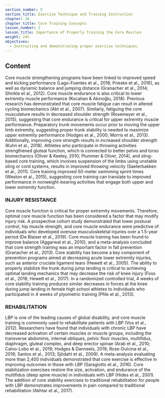 ```yaml
---
section_number: 5
section_title: Exercise Technique and Training Instruction
chapter: 16
chapter_title: Core Training Concepts
lesson_number: 2
lesson_title: Importance of Properly Training the Core Muscles
weight: 24%
objectives:
  - Instructing and demonstrating proper exercise techniques.
---
```


## Content
Core muscle strengthening programs have been linked to improved speed and kicking performance (Lago-Fuentes et al., 2018; Prieske et al., 2016), as well as dynamic balance and jumping distance (Granacher et al., 2014; Shinkle et al., 2012). Core muscle endurance is also critical to lower extremity muscle performance (Kocahan & Akınoğlu, 2018). Previous research has demonstrated that core muscle fatigue can result in altered cycling biomechanics (Abt et al., 2007). Similarly, fatiguing the core musculature results in decreased shoulder strength (Rosemeyer et al., 2015), suggesting that core endurance is critical for upper extremity muscle performance. Preparatory trunk movements occur prior to moving the upper limb extremity, suggesting proper trunk stability is needed to maximize upper extremity performance (Hodges et al., 2000; Morris et al., 2013). Additionally, improving core strength results in increased shoulder strength (Kuhn et al., 2018). Athletes who participate in throwing activities strengthened gluteal function, which is connected to better pelvis and torso biomechanics (Oliver & Keeley, 2010; Plummer & Oliver, 2014), and sling-based core training, which involves suspension of the limbs using unstable sling or cord systems, results in improved throwing velocity (Saeterbakken et al., 2011). Core training improved 50-meter swimming sprint times (Weston et al., 2015), suggesting core training can translate to improved performance in nonweight-bearing activities that engage both upper and lower extremity function.

### INJURY RESISTANCE

Core muscle function is critical for proper extremity movements. Therefore, optimal core muscle function has been considered a factor that may modify injury risk. A prospective cohort study demonstrated that lower postural control, hip muscle strength, and core muscle endurance were predictive of individuals who developed overuse musculoskeletal injuries over a 1.5-year period (De Blaiser et al., 2019). Core muscle training has been found to improve balance (Aggarwal et al., 2010), and a meta-analysis concluded that core strength training was an important factor in fall prevention (Granacher et al., 2013). Core stability has become a key component of prevention programs aimed at decreasing acute lower extremity injuries, such as anterior cruciate ligament tears (Hewett et al., 2005). The ability to properly stabilize the trunk during jump landing is critical to achieving optimal landing mechanics that may decrease the risk of knee injury (Foss et al., 2018; Hewett et al., 2017). In a randomized controlled trial, 4 weeks of core stability training produces similar decreases in forces at the knee during jump landing in female high school athletes to individuals who participated in 4 weeks of plyometric training (Pfile et al., 2013).

### REHABILITATION

LBP is one of the leading causes of global disability, and core muscle training is commonly used to rehabilitate patients with LBP (Vos et al., 2012). Researchers have found that individuals with chronic LBP have decreased activation of certain muscles or muscle groups, including the transverse abdominis, internal obliques, pelvic floor muscles, multifidus, diaphragm, gluteal complex, and deep erector spinae (Arab et al., 2010; Calvo-Lobo et al., 2019; Hodges & Danneels, 2019; Rose-Dulcina et al., 2019; Santos et al., 2013; Sjödahl et al., 2009). A meta-analysis evaluating more than 2,400 individuals demonstrated that core exercise is effective in improving outcomes in those with LBP (Saragiotto et al., 2016). Core stabilization exercises restore the size, activation, and endurance of the multifidus (deep spine muscle) in individuals with LBP (Hides et al., 2001). The addition of core stability exercises to traditional rehabilitation for people with LBP demonstrates improvements in pain compared to traditional rehabilitation (Akhtar et al., 2017).
